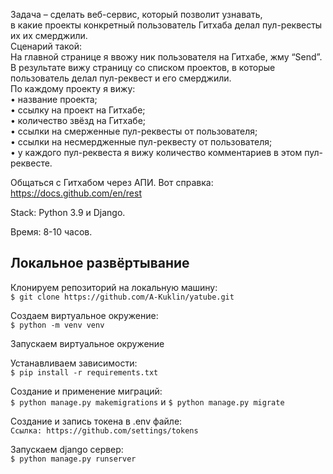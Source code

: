 Задача – сделать веб-сервис, который позволит узнавать,</br> 
в какие проекты конкретный пользователь Гитхаба делал пул-реквесты их их смерджили.</br>
Сценарий такой:</br>
На главной странице я ввожу ник пользователя на Гитхабе, жму “Send”.</br>
В результате вижу страницу со списком проектов, в которые пользователь делал пул-реквест и его смерджили.</br>
По каждому проекту я вижу:</br>
• название проекта;</br>
• ссылку на проект на Гитхабе;</br>
• количество звёзд на Гитхабе;</br>
• ссылки на смерженные пул-реквесты от пользователя;</br>
• ссылки на несмердженные пул-реквесту от пользователя;</br>
• у каждого пул-реквеста я вижу количество комментариев в этом пул-реквесте.</br>

Общаться с Гитхабом через АПИ. Вот справка: https://docs.github.com/en/rest

Stack: Python 3.9 и Django.

Время: 8-10 часов.</br>

## Локальное развёртывание
Клонируем репозиторий на локальную машину:<br>
```$ git clone https://github.com/A-Kuklin/yatube.git```

Создаем виртуальное окружение:<br>
 ```$ python -m venv venv```

Запускаем виртуальное окружение<br>

Устанавливаем зависимости:<br>
```$ pip install -r requirements.txt```

Создание и применение миграций:<br>
```$ python manage.py makemigrations``` и ```$ python manage.py migrate```

Создание и запись токена в .env файле:<br>
```Ссылка: https://github.com/settings/tokens```

Запускаем django сервер:<br>
```$ python manage.py runserver```
